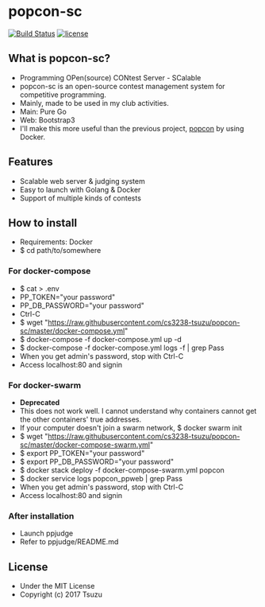 # popcon-sc
[![Build Status](http://img.shields.io/travis/cs3238-tsuzu/popcon-sc/master.svg?style=flat-square)](https://travis-ci.org/cs3238-tsuzu/popcon-sc)
[![license](https://img.shields.io/github/license/mashape/apistatus.svg?style=flat-square)](./LICENSE)

## What is popcon-sc?
- Programming OPen(source) CONtest Server - SCalable
- popcon-sc is an open-source contest management system for competitive programming.
- Mainly, made to be used in my club activities.
- Main: Pure Go
- Web: Bootstrap3
- I'll make this more useful than the previous project, [popcon](https://github.com/cs3238-tsuzu/popcon) by using Docker.

## Features
- Scalable web server & judging system
- Easy to launch with Golang & Docker
- Support of multiple kinds of contests

## How to install
- Requirements: Docker
- $ cd path/to/somewhere


### For docker-compose
- $ cat > .env
- PP_TOKEN="your password"
- PP_DB_PASSWORD="your password"
- Ctrl-C
- $ wget "https://raw.githubusercontent.com/cs3238-tsuzu/popcon-sc/master/docker-compose.yml"
- $ docker-compose -f docker-compose.yml up -d
- $ docker-compose -f docker-compose.yml logs -f | grep Pass
- When you get admin's password, stop with Ctrl-C
- Access localhost:80 and signin

### For docker-swarm
- **Deprecated**
- This does not work well. I cannot understand why containers cannot get the other containers' true addresses.
- If your computer doesn't join a swarm network, $ docker swarm init
- $ wget "https://raw.githubusercontent.com/cs3238-tsuzu/popcon-sc/master/docker-compose-swarm.yml"
- $ export PP_TOKEN="your password"
- $ export PP_DB_PASSWORD="your password"
- $ docker stack deploy -f docker-compose-swarm.yml popcon
- $ docker service logs popcon_ppweb | grep Pass
- When you get admin's password, stop with Ctrl-C
- Access localhost:80 and signin

### After installation
- Launch ppjudge
- Refer to ppjudge/README.md

## License
- Under the MIT License
- Copyright (c) 2017 Tsuzu
